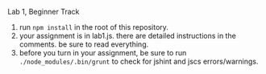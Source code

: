 Lab 1, Beginner Track

1. run `npm install` in the root of this repository.
2. your assignment is in lab1.js. there are detailed instructions in the comments. be sure to read everything.
3. before you turn in your assignment, be sure to run `./node_modules/.bin/grunt` to check for jshint and jscs errors/warnings.
